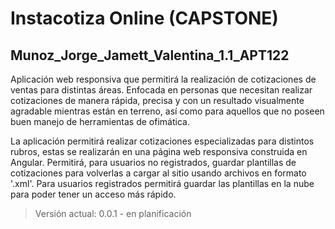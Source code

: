 # Instacotiza Online (CAPSTONE)
## Munoz_Jorge_Jamett_Valentina_1.1_APT122

Aplicación web responsiva que permitirá la realización de cotizaciones de ventas para distintas áreas. Enfocada en personas que necesitan realizar cotizaciones de manera rápida, precisa y con un resultado visualmente agradable mientras están en terreno, así como para aquellos que no poseen buen manejo de herramientas de ofimática.

La aplicación permitirá realizar cotizaciones especializadas para distintos rubros, estas se realizarán en una página web responsiva construida en Angular. Permitirá, para usuarios no registrados, guardar plantillas de cotizaciones para volverlas a cargar al sitio usando archivos en formato '.xml'. Para usuarios registrados permitirá guardar las plantillas en la nube para poder tener un acceso más rápido.

> Versión actual: 0.0.1 - en planificación